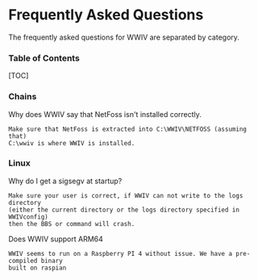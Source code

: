 # Frequently Asked Questions

The frequently asked questions for WWIV are separated by category.

### Table of Contents

[TOC] 

### Chains

Why does WWIV say that NetFoss isn't installed correctly.

	Make sure that NetFoss is extracted into C:\WWIV\NETFOSS (assuming that)
	C:\wwiv is where WWIV is installed. 

### Linux

Why do I get a sigsegv at startup?

	Make sure your user is correct, if WWIV can not write to the logs directory
	(either the current directory or the logs directory specified in WWIVconfig)
	then the BBS or command will crash.

Does WWIV support ARM64

	WWIV seems to run on a Raspberry PI 4 without issue. We have a pre-compiled binary
	built on raspian

